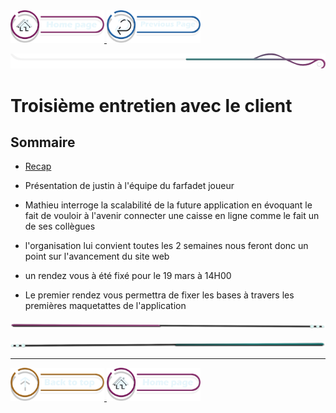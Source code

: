   <a href="/README.md">
    <img src="../../assets/button/home_page.png" alt="Home page" style="width: 150px; height: auto;">
  </a>
  <a href="/BDD/regles-de-sauvegardes.md">
    <img src="../../assets/button/previous_page.png" alt="Back to top" style="width: 150px; height: auto;">
  </a>

  ![border](../../assets/line/border_deco_rt.png)

  # Troisième entretien avec le client

  ## Sommaire

  - [Recap](#recap)

  - Présentation de justin à l'équipe du farfadet joueur 
  - Mathieu interroge la scalabilité de la future application en évoquant le fait de vouloir à l'avenir connecter une caisse en ligne comme le fait un de ses collègues
  - l'organisation lui convient toutes les 2 semaines nous feront donc un point sur l'avancement du site web 
  - un rendez vous à été fixé pour le 19 mars à 14H00
  - Le premier rendez vous permettra de fixer les bases à travers les premières maquetattes de l'application 
  


  <!-- ![border](assets/line/line_pink_point_l.png) --> 

  ![border](../../assets/line/line-pink-point_l.png)








  ![border](../../assets/line/line-teal-point_r.png)

  ---

  <a href="#sommaire">
    <img src="../../assets/button/back_to_top.png" alt="Back to top" style="width: 150px; height: auto;">
  </a>
  <a href="/README.md">
    <img src="../../assets/button/home_page.png" alt="Home page" style="width: 150px; height: auto;">
  </a>
